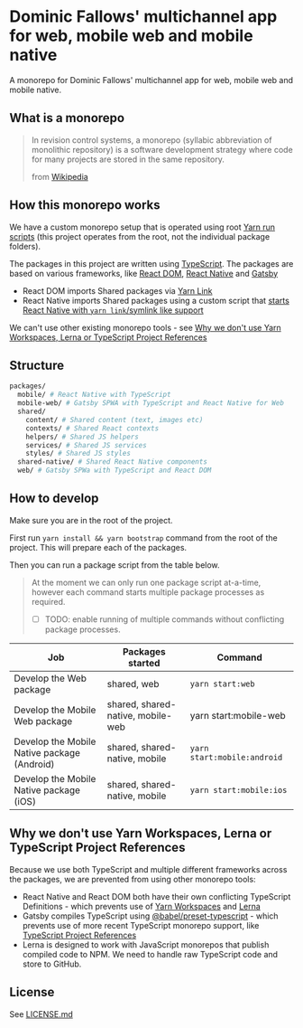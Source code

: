 # Dominic Fallows' multichannel app for web, mobile web and mobile native

A monorepo for Dominic Fallows' multichannel app for web, mobile web and mobile native.

## What is a monorepo

> In revision control systems, a monorepo (syllabic abbreviation of monolithic repository) is a software development strategy where code for many projects are stored in the same repository.
>
> from [Wikipedia](https://en.wikipedia.org/wiki/Monorepo)

## How this monorepo works

We have a custom monorepo setup that is operated using root [Yarn run scripts](https://yarnpkg.com/lang/en/docs/cli/run) (this project operates from the root, not the individual package folders).

The packages in this project are written using [TypeScript](https://www.typescriptlang.org). The packages are based on various frameworks, like [React DOM](https://reactjs.org), [React Native](https://facebook.github.io/react-native/) and [Gatsby](https://www.gatsbyjs.org/)

- React DOM imports Shared packages via [Yarn Link](https://yarnpkg.com/lang/en/docs/cli/link)
- React Native imports Shared packages using a custom script that [starts React Native with `yarn link`/symlink like support](https://gist.github.com/GingerBear/485f922a1e403739dc56d279925b216d)

We can't use other existing monorepo tools - see [Why we don't use Yarn Workspaces, Lerna or TypeScript Project References](#why-we-dont-use-yarn-workspaces-lerna-or-typescript-project-references)

## Structure

```bash
packages/
  mobile/ # React Native with TypeScript
  mobile-web/ # Gatsby SPWA with TypeScript and React Native for Web
  shared/
    content/ # Shared content (text, images etc)
    contexts/ # Shared React contexts
    helpers/ # Shared JS helpers
    services/ # Shared JS services
    styles/ # Shared JS styles
  shared-native/ # Shared React Native components
  web/ # Gatsby SPWa with TypeScript and React DOM
```

## How to develop

Make sure you are in the root of the project.

First run `yarn install && yarn bootstrap` command from the root of the project. This will prepare each of the packages.

Then you can run a package script from the table below.

> At the moment we can only run one package script at-a-time, however each command starts multiple package processes as required.
> - [ ] TODO: enable running of multiple commands without conflicting package processes.

| Job | Packages started | Command |
|---|---|---|
| Develop the Web package | shared, web | `yarn start:web` |
| Develop the Mobile Web package | shared, shared-native, mobile-web | yarn start:mobile-web |
| Develop the Mobile Native package (Android) | shared, shared-native, mobile | `yarn start:mobile:android` |
| Develop the Mobile Native package (iOS) | shared, shared-native, mobile | `yarn start:mobile:ios` |

<!---
### To run your app on iOS

`cd packages/mobile` then `react-native run-ios`

or open `ios/mobile.xcodeproj` in Xcode and hit the Run button

### To run your app on Android

`cd packages/mobile`, have an Android emulator running (quickest way to get started), or a device connected, then `react-native run-android`
-->

## Why we don't use Yarn Workspaces, Lerna or TypeScript Project References

Because we use both TypeScript and multiple different frameworks across the packages, we are prevented from using other monorepo tools:

- React Native and React DOM both have their own conflicting TypeScript Definitions - which prevents use of [Yarn Workspaces](https://yarnpkg.com/lang/en/docs/workspaces) and [Lerna](https://github.com/lerna/lerna)
- Gatsby compiles TypeScript using [@babel/preset-typescript](@babel/preset-typescript) - which prevents use of more recent TypeScript monorepo support, like [TypeScript Project References](https://www.typescriptlang.org/docs/handbook/project-references.html)
- Lerna is designed to work with JavaScript monorepos that publish compiled code to NPM. We need to handle raw TypeScript code and store to GitHub.

## License

See [LICENSE.md](LICENSE.md)